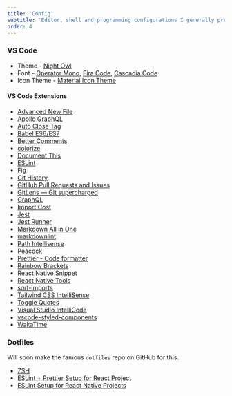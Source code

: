 ```yaml
---
title: 'Config'
subtitle: 'Editor, shell and programming configurations I generally prefer to use. Still a WIP'
order: 4
---
```


### VS Code

- Theme - [Night Owl](https://marketplace.visualstudio.com/items?itemName=sdras.night-owl)
- Font - [Operator Mono](https://www.typography.com/fonts/operator/styles), [Fira Code](https://github.com/tonsky/FiraCode), [Cascadia Code](https://github.com/microsoft/cascadia-code)
- Icon Theme - [Material Icon Theme](https://marketplace.visualstudio.com/items?itemName=PKief.material-icon-theme)

#### VS Code Extensions

- [Advanced New File](https://marketplace.visualstudio.com/items?itemName=dkundel.vscode-new-file)
- [Apollo GraphQL](https://marketplace.visualstudio.com/items?itemName=apollographql.vscode-apollo)
- [Auto Close Tag](https://marketplace.visualstudio.com/items?itemName=formulahendry.auto-close-tag)
- [Babel ES6/ES7](https://marketplace.visualstudio.com/items?itemName=dzannotti.vscode-babel-coloring)
- [Better Comments](https://marketplace.visualstudio.com/items?itemName=aaron-bond.better-comments)
- [colorize](https://marketplace.visualstudio.com/items?itemName=kamikillerto.vscode-colorize)
- [Document This](https://marketplace.visualstudio.com/items?itemName=oouo-diogo-perdigao.docthis)
- [ESLint](https://marketplace.visualstudio.com/items?itemName=dbaeumer.vscode-eslint)
- Fig
- [Git History](https://marketplace.visualstudio.com/items?itemName=donjayamanne.githistory)
- [GitHub Pull Requests and Issues](https://marketplace.visualstudio.com/items?itemName=GitHub.vscode-pull-request-github)
- [GitLens — Git supercharged](https://marketplace.visualstudio.com/items?itemName=eamodio.gitlens)
- [GraphQL](https://marketplace.visualstudio.com/items?itemName=GraphQL.vscode-graphql)
- [Import Cost](https://marketplace.visualstudio.com/items?itemName=wix.vscode-import-cost)
- [Jest](https://marketplace.visualstudio.com/items?itemName=Orta.vscode-jest)
- [Jest Runner](https://marketplace.visualstudio.com/items?itemName=firsttris.vscode-jest-runner)
- [Markdown All in One](https://marketplace.visualstudio.com/items?itemName=yzhang.markdown-all-in-one)
- [markdownlint](https://marketplace.visualstudio.com/items?itemName=DavidAnson.vscode-markdownlint)
- [Path Intellisense](https://marketplace.visualstudio.com/items?itemName=christian-kohler.path-intellisense)
- [Peacock](https://marketplace.visualstudio.com/items?itemName=johnpapa.vscode-peacock)
- [Prettier - Code formatter](https://marketplace.visualstudio.com/items?itemName=esbenp.prettier-vscode)
- [Rainbow Brackets](https://marketplace.visualstudio.com/items?itemName=2gua.rainbow-brackets)
- [React Native Snippet](https://marketplace.visualstudio.com/items?itemName=jundat95.react-native-snippet)
- [React Native Tools](https://marketplace.visualstudio.com/items?itemName=msjsdiag.vscode-react-native)
- [sort-imports](https://marketplace.visualstudio.com/items?itemName=amatiasq.sort-imports)
- [Tailwind CSS IntelliSense](https://marketplace.visualstudio.com/items?itemName=bradlc.vscode-tailwindcss)
- [Toggle Quotes](https://marketplace.visualstudio.com/items?itemName=BriteSnow.vscode-toggle-quotes)
- [Visual Studio IntelliCode](https://marketplace.visualstudio.com/items?itemName=VisualStudioExptTeam.vscodeintellicode)
- [vscode-styled-components](https://marketplace.visualstudio.com/items?itemName=jpoissonnier.vscode-styled-components)
- [WakaTime](https://marketplace.visualstudio.com/items?itemName=WakaTime.vscode-wakatime)

### Dotfiles

Will soon make the famous `dotfiles` repo on GitHub for this.

- [ZSH](https://gist.github.com/gupta-ji6/341e4edbe19ccabbe5222ae15a66536e)
- [ESLint + Prettier Setup for React Project](https://gist.github.com/gupta-ji6/6d28603c7befb4801d4150876ef8952d)
- [ESLint Setup for React Native Projects](https://gist.github.com/gupta-ji6/f767eb7119d9432bff27cc60e17c314d)
